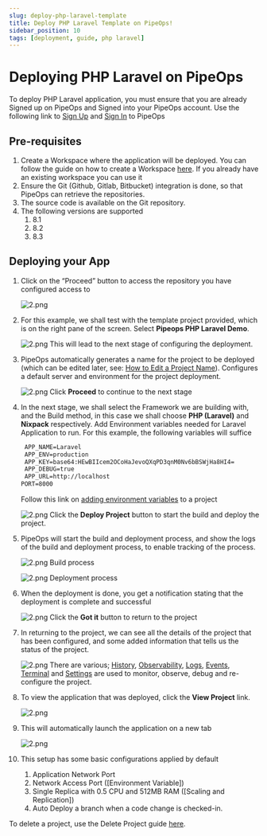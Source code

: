 ```yaml
---
slug: deploy-php-laravel-template
title: Deploy PHP Laravel Template on PipeOps!
sidebar_position: 10
tags: [deployment, guide, php laravel]
---
```


# Deploying PHP Laravel on PipeOps

To deploy PHP Laravel application, you must ensure that you are already Signed up on PipeOps and Signed into your PipeOps account.
Use the following link to [Sign Up](https://console.pipeops.io/auth/signup) and [Sign In](https://console.pipeops.io/auth/signin) to PipeOps

## Pre-requisites

1. Create a Workspace where the application will be deployed. You can follow the guide on how to create a Workspace [here](/docs/Collaboration/workspaces#creating-a-new-workspace). If you already have an existing workspace you can use it
1. Ensure the Git (Github, Gitlab, Bitbucket) integration is done, so that PipeOps can retrieve the repositories.
1. The source code is available on the Git repository.
1. The following versions are supported
   1. 8.1
   1. 8.2
   1. 8.3

## Deploying your App

1. Click on the “Proceed” button to access the repository you have configured access to

   ![2.png](https://pub-30c11acc143348fcae20835653c5514d.r2.dev//20/38/proceed_db1553f760.png)

1. For this example, we shall test with the template project provided, which is on the right pane of the screen. Select **Pipeops PHP Laravel Demo**.

   ![2.png](https://pub-30c11acc143348fcae20835653c5514d.r2.dev//20/38/template_717b551069.png)
   This will lead to the next stage of configuring the deployment.

1. PipeOps automatically generates a name for the project to be deployed (which can be edited later, see: [How to Edit a Project Name](/docs/projects/project-setting#general-settings)). Configures a default server and environment for the project deployment.

   ![2.png](https://pub-30c11acc143348fcae20835653c5514d.r2.dev//20/38/summary_5b5b76e441.png)
   Click **Proceed** to continue to the next stage

1. In the next stage, we shall select the Framework we are building with, and the Build method, in this case we shall choose **PHP (Laravel)** and **Nixpack** respectively. Add Environment variables needed for Laravel Application to run. For this example, the following variables will suffice

   ```dockerfile
    APP_NAME=Laravel
    APP_ENV=production
    APP_KEY=base64:HEwBIIcem2OCoHaJevoQXqPD3qnM0Nv6bBSWjHa8HI4=
    APP_DEBUG=true
    APP_URL=http://localhost
   PORT=8000
   ```

   Follow this link on [adding environment variables](/docs/projects/project-setting#environment-variable) to a project

   ![2.png](https://pub-30c11acc143348fcae20835653c5514d.r2.dev//20/38/build_9f4b4c9ce4.png)
   Click the **Deploy Project** button to start the build and deploy the project.

1. PipeOps will start the build and deployment process, and show the logs of the build and deployment process, to enable tracking of the process.

   ![2.png](https://pub-30c11acc143348fcae20835653c5514d.r2.dev//20/38/build_Logs_deb214bb19.png)
   Build process

   ![2.png](https://pub-30c11acc143348fcae20835653c5514d.r2.dev//20/38/deployed_Logs_4cd50f2672.png)
   Deployment process

1. When the deployment is done, you get a notification stating that the deployment is complete and successful

   ![2.png](https://pub-30c11acc143348fcae20835653c5514d.r2.dev//20/38/deployed_40a49704f7.png)
   Click the **Got it** button to return to the project

1. In returning to the project, we can see all the details of the project that has been configured, and some added information that tells us the status of the project.

   ![2.png](https://pub-30c11acc143348fcae20835653c5514d.r2.dev//20/38/overview_86ba4f276b.png)
   There are various; [History](/docs/projects/project-history), [Observability](/docs/projects/project-observability), [Logs](/docs/projects/logs-and-events#accessing-logs), [Events](/docs/projects/logs-and-events#accessing-events), [Terminal](/docs/projects/terminal) and [Settings](/docs/projects/project-setting) are used to monitor, observe, debug and re-configure the project.

1. To view the application that was deployed, click the **View Project** link.

   ![2.png](https://pub-30c11acc143348fcae20835653c5514d.r2.dev//20/38/view_8e7fe46fde.png)

1. This will automatically launch the application on a new tab

   ![2.png](https://pub-30c11acc143348fcae20835653c5514d.r2.dev//20/38/sample_924a43cc70.png)

1. This setup has some basic configurations applied by default
   1. Application Network Port
   1. Network Access Port ([Environment Variable])
   1. Single Replica with 0.5 CPU and 512MB RAM ([Scaling and Replication])
   1. Auto Deploy a branch when a code change is checked-in.

To delete a project, use the Delete Project guide [here](/docs/projects/project-actions#delete-project).
